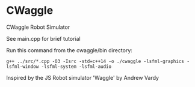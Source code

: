 # CWaggle
CWaggle Robot Simulator

See main.cpp for brief tutorial

Run this command from the cwaggle/bin directory:

`g++ ../src/*.cpp -O3 -Isrc -std=c++14 -o ./cwaggle -lsfml-graphics -lsfml-window -lsfml-system -lsfml-audio`

Inspired by the JS Robot simulator 'Waggle' by Andrew Vardy
